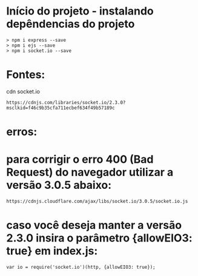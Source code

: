 # Início do projeto - instalando depêndencias do projeto
```
> npm i express --save
> npm i ejs --save
> npm i socket.io --save

```

# Fontes:
cdn socket.io
```
https://cdnjs.com/libraries/socket.io/2.3.0?msclkid=f46c9b35cfa711ecbef634f49b57189c

```
# erros:
# para corrigir o erro 400 (Bad Request) do navegador utilizar a versão 3.0.5 abaixo:
```
https://cdnjs.cloudflare.com/ajax/libs/socket.io/3.0.5/socket.io.js

```
# caso você deseja manter a versão 2.3.0 insira o parâmetro {allowEIO3: true} em index.js:
```
var io = require('socket.io')(http, {allowEIO3: true});

```